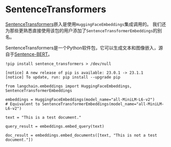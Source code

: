 SentenceTransformers
======

[SentenceTransformers](https://www.sbert.net/)嵌入是使用`HuggingFaceEmbeddings`集成调用的。 我们还为那些更熟悉直接使用该包的用户添加了`SentenceTransformerEmbeddings`的别名。

SentenceTransformers是一个Python软件包，它可以生成文本和图像嵌入，源自于[Sentence-BERT](https://arxiv.org/abs/1908.10084)。

```
!pip install sentence_transformers > /dev/null

```

```
[notice] A new release of pip is available: 23.0.1 -> 23.1.1
[notice] To update, run: pip install --upgrade pip

```

```
from langchain.embeddings import HuggingFaceEmbeddings, SentenceTransformerEmbeddings 

```

```
embeddings = HuggingFaceEmbeddings(model_name="all-MiniLM-L6-v2")
# Equivalent to SentenceTransformerEmbeddings(model_name="all-MiniLM-L6-v2")

```

```
text = "This is a test document."

```

```
query_result = embeddings.embed_query(text)

```

```
doc_result = embeddings.embed_documents([text, "This is not a test document."])

```

